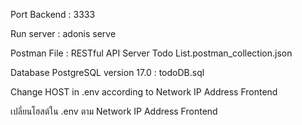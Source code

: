 Port Backend : 3333

Run server : adonis serve

Postman File : RESTful API Server Todo List.postman_collection.json

Database PostgreSQL version 17.0 : todoDB.sql

Change HOST in .env according to Network IP Address Frontend

เปลี่ยนโฮสต์ใน .env ตาม Network IP Address Frontend
